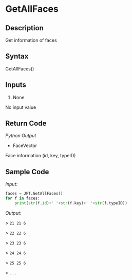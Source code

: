 # GetAllFaces

## Description

Get information of faces

## Syntax

GetAllFaces()

## Inputs

1. None

No input value

## Return Code

_Python Output_

- FaceVector

Face information (id, key, typeID)

## Sample Code

_Input:_

```python
faces = JPT.GetAllFaces()
for f in faces:
    print(str(f.id)+' '+str(f.key)+' '+str(f.typeID))
```

_Output:_

\> `21 21 6`

\> `22 22 6`

\> `23 23 6`

\> `24 24 6`

\> `25 25 6`

\> `...`
